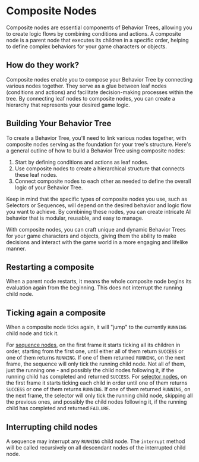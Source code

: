 # Composite Nodes

Composite nodes are essential components of Behavior Trees, allowing you to create logic flows by combining conditions and actions. A composite node is a parent node that executes its children in a specific order, helping to define complex behaviors for your game characters or objects.

## How do they work?
Composite nodes enable you to compose your Behavior Tree by connecting various nodes together. They serve as a glue between leaf nodes (conditions and actions) and facilitate decision-making processes within the tree. By connecting leaf nodes to composite nodes, you can create a hierarchy that represents your desired game logic.

## Building Your Behavior Tree
To create a Behavior Tree, you'll need to link various nodes together, with composite nodes serving as the foundation for your tree's structure. Here's a general outline of how to build a Behavior Tree using composite nodes:

1. Start by defining conditions and actions as leaf nodes.
2. Use composite nodes to create a hierarchical structure that connects these leaf nodes.
3. Connect composite nodes to each other as needed to define the overall logic of your Behavior Tree.

Keep in mind that the specific types of composite nodes you use, such as Selectors or Sequences, will depend on the desired behavior and logic flow you want to achieve. By combining these nodes, you can create intricate AI behavior that is modular, reusable, and easy to manage.

With composite nodes, you can craft unique and dynamic Behavior Trees for your game characters and objects, giving them the ability to make decisions and interact with the game world in a more engaging and lifelike manner.

## Restarting a composite

When a parent node restarts, it means the whole composite node begins its evaluation again from the beginning. This does not interrupt the running child node.

## Ticking again a composite

When a composite node ticks again, it will "jump" to the currently `RUNNING` child node and tick it.

For [sequence nodes](sequence.md), on the first frame it starts ticking all its children in order, starting from the first one, until either all of them return `SUCCESS` or one of them returns `RUNNING`. If one of them returned `RUNNING`, on the next frame, the sequence will only tick the running child node. Not all of them, just the running one - and possibly the child nodes following it, if the running child has completed and returned `SUCCESS`. 
For [selector nodes](selector.md), on the first frame it starts ticking each child in order until one of them returns `SUCCESS` or one of them returns `RUNNING`. If one of them returned `RUNNING`, on the next frame, the selector will only tick the running child node, skipping all the previous ones, and possibly the child nodes following it, if the running child has completed and returned `FAILURE`. 

## Interrupting child nodes

A sequence may interrupt any `RUNNING` child node. The `interrupt` method will be called recursively on all descendant nodes of the interrupted child node.